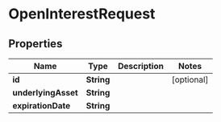 

# OpenInterestRequest


## Properties

| Name | Type | Description | Notes |
|------------ | ------------- | ------------- | -------------|
|**id** | **String** |  |  [optional] |
|**underlyingAsset** | **String** |  |  |
|**expirationDate** | **String** |  |  |



